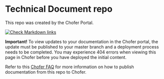 # Technical Document repo
This repo was created by the Chofer Portal.  

<!-- markdown-link-check-disable -->
[![Check Markdown links](https://github.com/jobinsraj-poc/issue-repo/actions/workflows/action.yml/badge.svg)](https://github.com/jobinsraj-poc/issue-repo/actions/workflows/action.yml)
<!-- markdown-link-check-enable -->

**Important!**  To view updates to your documentation in the Chofer portal, the update must be published to your master branch and a deployment process needs to be completed.  You may experience 404 errors when viewing this page in Chofer before you have deployed the initial content.

Refer to this [Chofer FAQ](https://example.co) for more information on how to publish documentation from this repo to Chofer.
